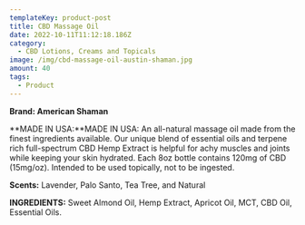 ```yaml
---
templateKey: product-post
title: CBD Massage Oil
date: 2022-10-11T11:12:18.186Z
category:
  - CBD Lotions, Creams and Topicals
image: /img/cbd-massage-oil-austin-shaman.jpg
amount: 40
tags:
  - Product
---
```

**Brand: American Shaman**

**MADE IN USA:**MADE IN USA: An all-natural massage oil made from the finest ingredients available. Our unique blend of essential oils and terpene rich full-spectrum CBD Hemp Extract is helpful for achy muscles and joints while keeping your skin hydrated. Each 8oz bottle contains 120mg of CBD (15mg/oz). Intended to be used topically, not to be ingested.

**Scents:** Lavender, Palo Santo, Tea Tree, and Natural

**INGREDIENTS:** Sweet Almond Oil, Hemp Extract, Apricot Oil, MCT, CBD Oil, Essential Oils.